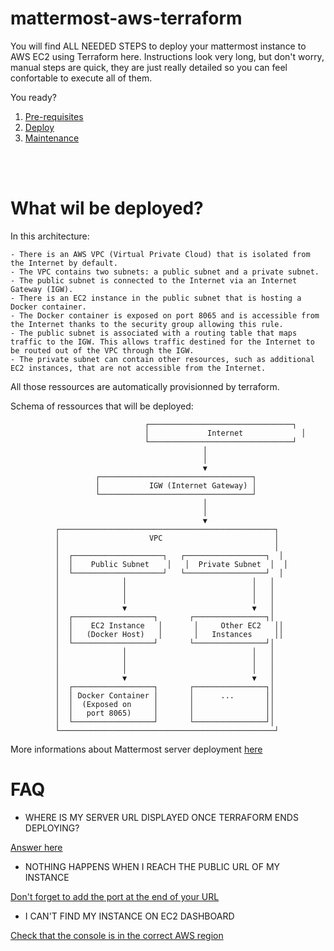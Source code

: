 # mattermost-aws-terraform

You will find ALL NEEDED STEPS to deploy your mattermost instance to AWS EC2 using Terraform here. 
Instructions look very long, but don't worry, manual steps are quick, they are just really detailed so you can feel confortable to execute all of them. 

You ready?

1. [Pre-requisites](./docs/1_pre-requisites.md)
2. [Deploy](./docs/2_deploy.md) 
3. [Maintenance](./docs/3_maintenance.md)

<br>
<br>


# What wil be deployed? 
In this architecture:

    - There is an AWS VPC (Virtual Private Cloud) that is isolated from the Internet by default.
    - The VPC contains two subnets: a public subnet and a private subnet.
    - The public subnet is connected to the Internet via an Internet Gateway (IGW).
    - There is an EC2 instance in the public subnet that is hosting a Docker container.
    - The Docker container is exposed on port 8065 and is accessible from the Internet thanks to the security group allowing this rule.
    - The public subnet is associated with a routing table that maps traffic to the IGW. This allows traffic destined for the Internet to be routed out of the VPC through the IGW.
    - The private subnet can contain other resources, such as additional EC2 instances, that are not accessible from the Internet.

All those ressources are automatically provisionned by terraform. 

Schema of ressources that will be deployed: 

                                  ┌────────────────────────────────┐
                                  │             Internet             │
                                  └────────────────────────────────┘
                                               │
                                               │
                                               ▼
                       ┌──────────────────────────────────┐
                       │           IGW (Internet Gateway) │
                       └──────────────────────────────────┘
                                               │
                                               │
                                               ▼
              ┌────────────────────────────────────────────────┐
              │                    VPC                         │
              │                                                │
              │  ┌────────────────────┐   ┌──────────────────┐  │
              │  │    Public Subnet    │   │  Private Subnet  │  │
              │  └────────────────────┘   └──────────────────┘  │
              │              │                            │   │
              │              │                            │   │
              │              │                            │   │
              │              ▼                            ▼   │
              │  ┌──────────────────┐       ┌────────────────┐│
              │  │    EC2 Instance   │       │     Other EC2   ││
              │  │   (Docker Host)   │       │   Instances     ││
              │  └──────────────────┘       └────────────────┘│
              │              │                            │   │
              │              │                            │   │
              │              │                            │   │
              │              ▼                            ▼   │
              │  ┌──────────────────┐       ┌────────────────┐│
              │  │ Docker Container │       │      ...       ││
              │  │  (Exposed on     │       │                ││
              │  │   port 8065)     │       │                ││
              │  └──────────────────┘       └────────────────┘│
              └────────────────────────────────────────────────┘



More informations about Mattermost server deployment [here](https://docs.mattermost.com/guides/deployment.html)


<!-- # Terraform folder organisation: 
https://stackoverflow.com/questions/69323678/terraform-folder-structure -->
# FAQ

- WHERE IS MY SERVER URL DISPLAYED ONCE TERRAFORM ENDS DEPLOYING?

[Answer here](/docs/2_deploy.md#access-the-instance-from-browser)

- NOTHING HAPPENS WHEN I REACH THE PUBLIC URL OF MY INSTANCE

[Don't forget to add the port at the end of your URL](/docs/2_deploy.md#access-the-instance-from-browser)

- I CAN'T FIND MY INSTANCE ON EC2 DASHBOARD

[Check that the console is in the correct AWS region](/docs/2_deploy.md#access-the-instance-from-browser)